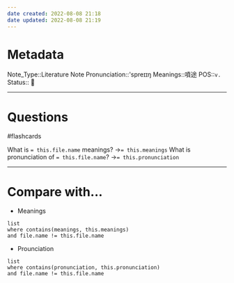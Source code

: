 ```yaml
---
date created: 2022-08-08 21:18
date updated: 2022-08-08 21:19
---
```


# Metadata

Note_Type::Literature Note
Pronunciation::'spreɪɪŋ
Meanings::噴途
POS::`v.`
Status:: 👶

---

# Questions

#flashcards

What is `= this.file.name` meanings? ->`= this.meanings` <!--SR:!2022-08-18,1,150-->
What is pronunciation of `= this.file.name`? ->`= this.pronunciation` <!--SR:!2022-08-29,13,290-->

---

# Compare with...

- Meanings

```dataview
list
where contains(meanings, this.meanings)
and file.name != this.file.name
```

- Prounciation

```dataview
list
where contains(pronunciation, this.pronunciation)
and file.name != this.file.name
```

